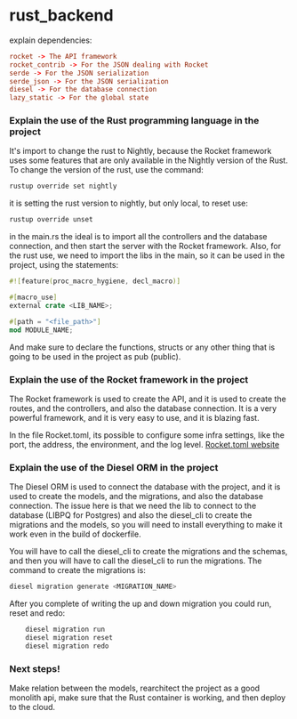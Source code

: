 # rust_backend

explain dependencies:

```toml
rocket -> The API framework
rocket_contrib -> For the JSON dealing with Rocket
serde -> For the JSON serialization
serde_json -> For the JSON serialization
diesel -> For the database connection
lazy_static -> For the global state
```

### Explain the use of the Rust programming language in the project

It's import to change the rust to Nightly, because the Rocket framework uses some features that are only available in the Nightly version of the Rust. To change the version of the rust, use the command:

```bash
rustup override set nightly
```

it is setting the rust version to nightly, but only local, to reset use:

```bash
rustup override unset
```

in the main.rs the ideal is to import all the controllers and the database connection, and then start the server with the Rocket framework.
Also, for the rust use, we need to import the libs in the main, so it can be used in the project, using the statements:

```rust
#![feature(proc_macro_hygiene, decl_macro)]

#[macro_use]
external crate <LIB_NAME>;

#[path = "<file_path>"]
mod MODULE_NAME;
```

And make sure to declare the functions, structs or any other thing that is going to be used in the project as pub (public).

### Explain the use of the Rocket framework in the project

The Rocket framework is used to create the API, and it is used to create the routes, and the controllers, and also the database connection. It is a very powerful framework, and it is very easy to use, and it is blazing fast.

In the file Rocket.toml, its possible to configure some infra settings, like the port, the address, the environment, and the log level.
[Rocket.toml website](https://rocket.rs/v0.4/guide/configuration/)

### Explain the use of the Diesel ORM in the project

The Diesel ORM is used to connect the database with the project, and it is used to create the models, and the migrations, and also the database connection.
The issue here is that we need the lib to connect to the database (LIBPQ for Postgres) and also the diesel_cli to create the migrations and the models, so you will need to install everything to make it work even in the build of dockerfile.

You will have to call the diesel_cli to create the migrations and the schemas, and then you will have to call the diesel_cli to run the migrations. The command to create the migrations is:

```bash
diesel migration generate <MIGRATION_NAME>
```

After you complete of writing the up and down migration you could run, reset and redo:

```bash
    diesel migration run
    diesel migration reset
    diesel migration redo
```

### Next steps!

Make relation between the models, rearchitect the project as a good monolith api, make sure that the Rust container is working, and then deploy to the cloud.

